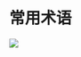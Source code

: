 # 常用术语 #
![](http://imgcache.tce.fsphere.cn/image/mc.qcloudimg.com/static/img/a64dea6b7b8ffe6478e85000eb077bac/image.png)